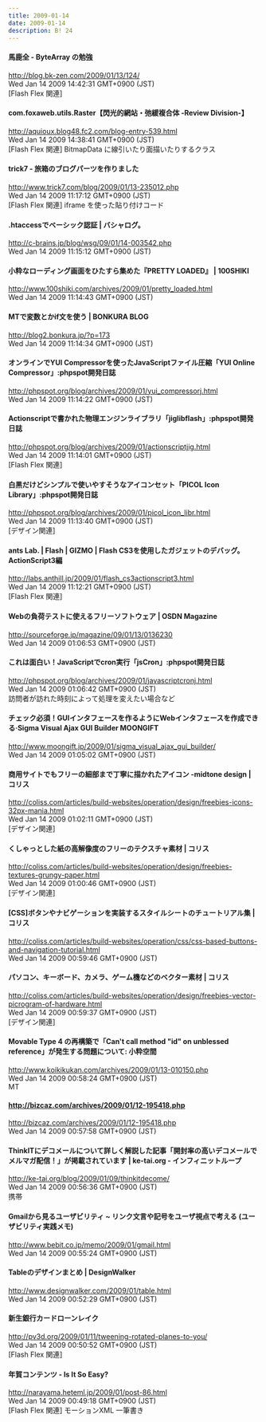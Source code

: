 ```yaml
---
title: 2009-01-14
date: 2009-01-14
description: B! 24
---
```


#### 馬鹿全 - ByteArray の勉強
http://blog.bk-zen.com/2009/01/13/124/<br>
Wed Jan 14 2009 14:42:31 GMT+0900 (JST)<br>
[Flash Flex 関連]


#### com.foxaweb.utils.Raster【閃光的網站・弛緩複合体 -Review Division-】
http://aquioux.blog48.fc2.com/blog-entry-539.html<br>
Wed Jan 14 2009 14:38:41 GMT+0900 (JST)<br>
[Flash Flex 関連] BitmapData に線引いたり面描いたりするクラス


#### trick7 - 旅箱のブログパーツを作りました
http://www.trick7.com/blog/2009/01/13-235012.php<br>
Wed Jan 14 2009 11:17:12 GMT+0900 (JST)<br>
[Flash Flex 関連] iframe を使った貼り付けコード


#### .htaccessでベーシック認証 | バシャログ。
http://c-brains.jp/blog/wsg/09/01/14-003542.php<br>
Wed Jan 14 2009 11:15:12 GMT+0900 (JST)<br>


#### 小粋なローディング画面をひたすら集めた『PRETTY LOADED』 | 100SHIKI
http://www.100shiki.com/archives/2009/01/pretty_loaded.html<br>
Wed Jan 14 2009 11:14:43 GMT+0900 (JST)<br>


#### MTで変数とかif文を使う | BONKURA BLOG
http://blog2.bonkura.jp/?p=173<br>
Wed Jan 14 2009 11:14:34 GMT+0900 (JST)<br>


#### オンラインでYUI Compressorを使ったJavaScriptファイル圧縮「YUI Online Compressor」:phpspot開発日誌
http://phpspot.org/blog/archives/2009/01/yui_compressorj.html<br>
Wed Jan 14 2009 11:14:22 GMT+0900 (JST)<br>


#### Actionscriptで書かれた物理エンジンライブラリ「jiglibflash」:phpspot開発日誌
http://phpspot.org/blog/archives/2009/01/actionscriptjig.html<br>
Wed Jan 14 2009 11:14:01 GMT+0900 (JST)<br>
[Flash Flex 関連]


#### 白黒だけどシンプルで使いやすそうなアイコンセット「PICOL Icon Library」:phpspot開発日誌
http://phpspot.org/blog/archives/2009/01/picol_icon_libr.html<br>
Wed Jan 14 2009 11:13:40 GMT+0900 (JST)<br>
[デザイン関連]


#### ants Lab. | Flash | GIZMO | Flash CS3を使用したガジェットのデバッグ。ActionScript3編
http://labs.anthill.jp/2009/01/flash_cs3actionscript3.html<br>
Wed Jan 14 2009 11:12:21 GMT+0900 (JST)<br>
[Flash Flex 関連]


#### Webの負荷テストに使えるフリーソフトウェア | OSDN Magazine
http://sourceforge.jp/magazine/09/01/13/0136230<br>
Wed Jan 14 2009 01:06:53 GMT+0900 (JST)<br>


#### これは面白い！JavaScriptでcron実行「jsCron」:phpspot開発日誌
http://phpspot.org/blog/archives/2009/01/javascriptcronj.html<br>
Wed Jan 14 2009 01:06:42 GMT+0900 (JST)<br>
訪問者が訪れた時刻によって処理を変えたい場合など


#### チェック必須！GUIインタフェースを作るようにWebインタフェースを作成できる·Sigma Visual Ajax GUI Builder MOONGIFT
http://www.moongift.jp/2009/01/sigma_visual_ajax_gui_builder/<br>
Wed Jan 14 2009 01:05:02 GMT+0900 (JST)<br>


####   商用サイトでもフリーの細部まで丁寧に描かれたアイコン -midtone design | コリス
http://coliss.com/articles/build-websites/operation/design/freebies-icons-32px-mania.html<br>
Wed Jan 14 2009 01:02:11 GMT+0900 (JST)<br>
[デザイン関連]


####   くしゃっとした紙の高解像度のフリーのテクスチャ素材 | コリス
http://coliss.com/articles/build-websites/operation/design/freebies-textures-grungy-paper.html<br>
Wed Jan 14 2009 01:00:46 GMT+0900 (JST)<br>
[デザイン関連]


####   [CSS]ボタンやナビゲーションを実装するスタイルシートのチュートリアル集 | コリス
http://coliss.com/articles/build-websites/operation/css/css-based-buttons-and-navigation-tutorial.html<br>
Wed Jan 14 2009 00:59:46 GMT+0900 (JST)<br>


####   パソコン、キーボード、カメラ、ゲーム機などのベクター素材 | コリス
http://coliss.com/articles/build-websites/operation/design/freebies-vector-picrogram-of-hardware.html<br>
Wed Jan 14 2009 00:59:37 GMT+0900 (JST)<br>
[デザイン関連]


#### Movable Type 4 の再構築で「Can't call method &quot;id&quot; on unblessed reference」が発生する問題について: 小粋空間
http://www.koikikukan.com/archives/2009/01/13-010150.php<br>
Wed Jan 14 2009 00:58:24 GMT+0900 (JST)<br>
MT


#### http://bizcaz.com/archives/2009/01/12-195418.php
http://bizcaz.com/archives/2009/01/12-195418.php<br>
Wed Jan 14 2009 00:57:58 GMT+0900 (JST)<br>


#### ThinkITにデコメールについて詳しく解説した記事「開封率の高いデコメールでメルマガ配信！」が掲載されています | ke-tai.org - インフィニットループ
http://ke-tai.org/blog/2009/01/09/thinkitdecome/<br>
Wed Jan 14 2009 00:56:36 GMT+0900 (JST)<br>
携帯


#### Gmailから見るユーザビリティ ~ リンク文言や記号をユーザ視点で考える (ユーザビリティ実践メモ)
http://www.bebit.co.jp/memo/2009/01/gmail.html<br>
Wed Jan 14 2009 00:55:24 GMT+0900 (JST)<br>


#### Tableのデザインまとめ | DesignWalker
http://www.designwalker.com/2009/01/table.html<br>
Wed Jan 14 2009 00:52:29 GMT+0900 (JST)<br>


#### 新生銀行カードローンレイク
http://pv3d.org/2009/01/11/tweening-rotated-planes-to-you/<br>
Wed Jan 14 2009 00:50:52 GMT+0900 (JST)<br>
[Flash Flex 関連]


#### 年賀コンテンツ - Is It So Easy?
http://narayama.heteml.jp/2009/01/post-86.html<br>
Wed Jan 14 2009 00:49:18 GMT+0900 (JST)<br>
[Flash Flex 関連] モーションXML 一筆書き


